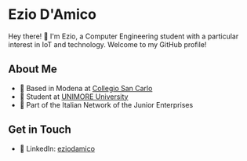 # Ezio D'Amico

Hey there! 👋 I'm Ezio, a Computer Engineering student with a particular interest in IoT and technology. Welcome to my GitHub profile!

## About Me
- 🏡 Based in Modena at [Collegio San Carlo](https://www.fondazionesancarlo.it/collegio/)
- 🌱 Student at [UNIMORE University](https://www.unimore.it/)
- 🚀 Part of the Italian Network of the Junior Enterprises

<!--## Featured Projects

Here are some recent projects I've worked on:

1. [JEIOM23 Website](https://www.jeiom23.it/) - JEIOM23 is a networking event we organized in Modena with over 250 partecipants and over 15 partners
2. [JEIOM23 application form](https://jeiom23-application-form.pages.dev/) - JEIOM23 is a networking event we organized in Modena with over 250 partecipants and over 15 partners

Feel free to explore more in my [repositories](https://github.com/ezio-damico?tab=repositories)!
-->
## Get in Touch

- 🔗 LinkedIn: [eziodamico](https://www.linkedin.com/in/eziodamico/)



<!--
**ezio-damico/ezio-damico** is a ✨ _special_ ✨ repository because its `README.md` (this file) appears on your GitHub profile.

Here are some ideas to get you started:

- 🔭 I’m currently working on ...
- 🌱 I’m currently learning ...
- 👯 I’m looking to collaborate on ...
- 🤔 I’m looking for help with ...
- 💬 Ask me about ...
- 📫 How to reach me: ...
- 😄 Pronouns: ...
- ⚡ Fun fact: ...
-->
